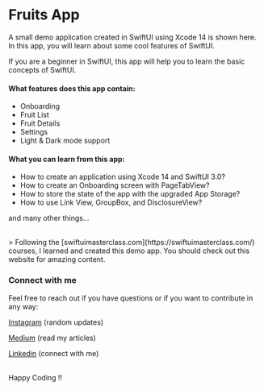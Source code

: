 # Fruits App

A small demo application created in SwiftUI using Xcode 14 is shown here. In this app, you will learn about some cool features of SwiftUI. 

If you are a beginner in SwiftUI, this app will help you to learn the basic concepts of SwiftUI. 

#### What features does this app contain:

- Onboarding
- Fruit List
- Fruit Details
- Settings
- Light & Dark mode support

#### What you can learn from this app:

- How to create an application using Xcode 14 and SwiftUI 3.0?
- How to create an Onboarding screen with PageTabView?
- How to store the state of the app with the upgraded App Storage?
- How to use Link View, GroupBox, and DisclosureView?

and many other things...

<br>
> Following the [swiftuimasterclass.com](https://swiftuimasterclass.com/) courses, I learned and created this demo app. You should check out this website for amazing content. 

</br>

### Connect with me

Feel free to reach out if you have questions or if you want to contribute in any way:

[Instagram](https://www.instagram.com/ios_geeks16/) (random updates)

[Medium](https://medium.com/@nitinagam17) (read my articles)

[Linkedin](https://www.linkedin.com/in/nitinagam/) (connect with me)

</br>
Happy Coding !!

